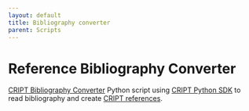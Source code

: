 ```yaml
---
layout: default
title: Bibliography converter
parent: Scripts
---
```


# Reference Bibliography Converter

[CRIPT Bibliography Converter]() Python script using [CRIPT Python SDK](https://pypi.org/project/cript/) to read bibliography and create [CRIPT references](https://criptapp.org/reference/).
